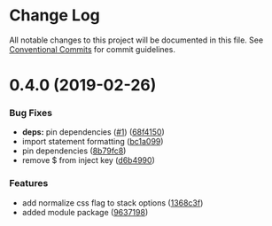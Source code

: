 # Change Log

All notable changes to this project will be documented in this file.
See [Conventional Commits](https://conventionalcommits.org) for commit guidelines.

# 0.4.0 (2019-02-26)

### Bug Fixes

- **deps:** pin dependencies ([#1](https://github.com/wagerfield/nuxt-stack/issues/1)) ([68f4150](https://github.com/wagerfield/nuxt-stack/commit/68f4150))
- import statement formatting ([bc1a099](https://github.com/wagerfield/nuxt-stack/commit/bc1a099))
- pin dependencies ([8b79fc8](https://github.com/wagerfield/nuxt-stack/commit/8b79fc8))
- remove \$ from inject key ([d6b4990](https://github.com/wagerfield/nuxt-stack/commit/d6b4990))

### Features

- add normalize css flag to stack options ([1368c3f](https://github.com/wagerfield/nuxt-stack/commit/1368c3f))
- added module package ([9637198](https://github.com/wagerfield/nuxt-stack/commit/9637198))

